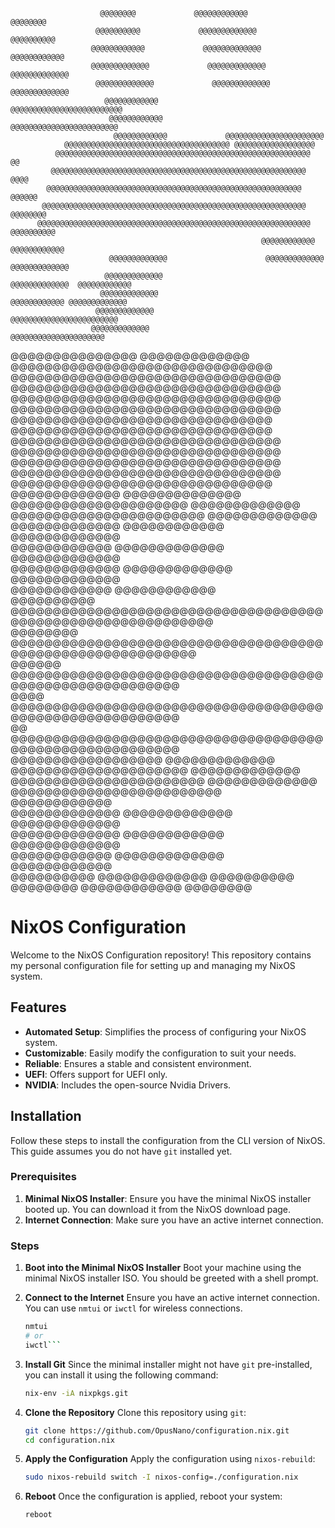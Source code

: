                         @@@@@@@@             @@@@@@@@@@@@           @@@@@@@@                        
                       @@@@@@@@@@             @@@@@@@@@@@@@        @@@@@@@@@@                       
                      @@@@@@@@@@@@             @@@@@@@@@@@@@      @@@@@@@@@@@@                      
                      @@@@@@@@@@@@@             @@@@@@@@@@@@@    @@@@@@@@@@@@@                      
                       @@@@@@@@@@@@@             @@@@@@@@@@@@@  @@@@@@@@@@@@@                       
                         @@@@@@@@@@@@             @@@@@@@@@@@@@@@@@@@@@@@@@                         
                          @@@@@@@@@@@@             @@@@@@@@@@@@@@@@@@@@@@@@                         
                           @@@@@@@@@@@@             @@@@@@@@@@@@@@@@@@@@@@                          
                @@@@@@@@@@@@@@@@@@@@@@@@@@@@@@@@@@@@@ @@@@@@@@@@@@@@@@@@                            
              @@@@@@@@@@@@@@@@@@@@@@@@@@@@@@@@@@@@@@@@@@@@@@@@@@@@@@@@@             @@              
             @@@@@@@@@@@@@@@@@@@@@@@@@@@@@@@@@@@@@@@@@@@@@@@@@@@@@@@@@             @@@@             
            @@@@@@@@@@@@@@@@@@@@@@@@@@@@@@@@@@@@@@@@@@@@@@@@@@@@@@@@@             @@@@@@            
           @@@@@@@@@@@@@@@@@@@@@@@@@@@@@@@@@@@@@@@@@@@@@@@@@@@@@@@@@@@           @@@@@@@@           
          @@@@@@@@@@@@@@@@@@@@@@@@@@@@@@@@@@@@@@@@@@@@@@@@@@@@@@@@@@@@@         @@@@@@@@@@          
                                                            @@@@@@@@@@@@       @@@@@@@@@@@@         
                          @@@@@@@@@@@@@                      @@@@@@@@@@@@@    @@@@@@@@@@@@@         
                         @@@@@@@@@@@@@                        @@@@@@@@@@@@@  @@@@@@@@@@@@           
                        @@@@@@@@@@@@@                          @@@@@@@@@@@@ @@@@@@@@@@@@@           
                       @@@@@@@@@@@@@                            @@@@@@@@@@@@@@@@@@@@@@@@            
                      @@@@@@@@@@@@@                              @@@@@@@@@@@@@@@@@@@@@              
   @@@@@@@@@@@@@@@   @@@@@@@@@@@@@                                @@@@@@@@@@@@@@@@@@@@@@@@@@@@@@@   
 @@@@@@@@@@@@@@@@@@@@@@@@@@@@@@@@                                  @@@@@@@@@@@@@@@@@@@@@@@@@@@@@@@@ 
@@@@@@@@@@@@@@@@@@@@@@@@@@@@@@@@                                    @@@@@@@@@@@@@@@@@@@@@@@@@@@@@@@@
@@@@@@@@@@@@@@@@@@@@@@@@@@@@@@@                                      @@@@@@@@@@@@@@@@@@@@@@@@@@@@@@@
@@@@@@@@@@@@@@@@@@@@@@@@@@@@@@@@                                    @@@@@@@@@@@@@@@@@@@@@@@@@@@@@@@@
 @@@@@@@@@@@@@@@@@@@@@@@@@@@@@@@@                                  @@@@@@@@@@@@@@@@@@@@@@@@@@@@@@@@ 
   @@@@@@@@@@@@@@@@@@@@@@@@@@@@@@@                                @@@@@@@@@@@@@    @@@@@@@@@@@@@@   
              @@@@@@@@@@@@@@@@@@@@@                              @@@@@@@@@@@@@                      
             @@@@@@@@@@@@@@@@@@@@@@@                            @@@@@@@@@@@@@                       
           @@@@@@@@@@@@@ @@@@@@@@@@@@                          @@@@@@@@@@@@@                        
           @@@@@@@@@@@@  @@@@@@@@@@@@@                        @@@@@@@@@@@@@                         
         @@@@@@@@@@@@@    @@@@@@@@@@@@@                      @@@@@@@@@@@@@                          
         @@@@@@@@@@@@       @@@@@@@@@@@@                                                            
          @@@@@@@@@@         @@@@@@@@@@@@@@@@@@@@@@@@@@@@@@@@@@@@@@@@@@@@@@@@@@@@@@@@@@@@@          
           @@@@@@@@           @@@@@@@@@@@@@@@@@@@@@@@@@@@@@@@@@@@@@@@@@@@@@@@@@@@@@@@@@@@           
            @@@@@@             @@@@@@@@@@@@@@@@@@@@@@@@@@@@@@@@@@@@@@@@@@@@@@@@@@@@@@@@@            
             @@@@             @@@@@@@@@@@@@@@@@@@@@@@@@@@@@@@@@@@@@@@@@@@@@@@@@@@@@@@@@             
              @@             @@@@@@@@@@@@@@@@@@@@@@@@@@@@@@@@@@@@@@@@@@@@@@@@@@@@@@@@@              
                            @@@@@@@@@@@@@@@@@@              @@@@@@@@@@@@@                           
                           @@@@@@@@@@@@@@@@@@@@@             @@@@@@@@@@@@@                          
                          @@@@@@@@@@@@@@@@@@@@@@@             @@@@@@@@@@@@@                         
                         @@@@@@@@@@@@@@@@@@@@@@@@@             @@@@@@@@@@@@                         
                       @@@@@@@@@@@@@  @@@@@@@@@@@@@             @@@@@@@@@@@@@                       
                      @@@@@@@@@@@@@     @@@@@@@@@@@@             @@@@@@@@@@@@@                      
                      @@@@@@@@@@@@      @@@@@@@@@@@@@             @@@@@@@@@@@@                      
                       @@@@@@@@@@        @@@@@@@@@@@@@             @@@@@@@@@@                       
                        @@@@@@@@           @@@@@@@@@@@@             @@@@@@@@                           
# NixOS Configuration

Welcome to the NixOS Configuration repository! This repository contains my personal configuration file for setting up and managing my NixOS system.

## Features

- **Automated Setup**: Simplifies the process of configuring your NixOS system.
- **Customizable**: Easily modify the configuration to suit your needs.
- **Reliable**: Ensures a stable and consistent environment.
- **UEFI**: Offers support for UEFI only.
- **NVIDIA**: Includes the open-source Nvidia Drivers.

## Installation

Follow these steps to install the configuration from the CLI version of NixOS. This guide assumes you do not have `git` installed yet.

### Prerequisites

1. **Minimal NixOS Installer**: Ensure you have the minimal NixOS installer booted up. You can download it from the NixOS download page.
2. **Internet Connection**: Make sure you have an active internet connection.

### Steps

1. **Boot into the Minimal NixOS Installer**
   Boot your machine using the minimal NixOS installer ISO. You should be greeted with a shell prompt.

2. **Connect to the Internet**
   Ensure you have an active internet connection. You can use `nmtui` or `iwctl` for wireless connections.

   ```sh
   nmtui
   # or
   iwctl```
   
3. **Install Git**
    Since the minimal installer might not have `git` pre-installed, you can install it using the following command:
    
    ```sh
    nix-env -iA nixpkgs.git
    ```
    
4. **Clone the Repository**
    Clone this repository using `git`:
    
    ```sh
    git clone https://github.com/OpusNano/configuration.nix.git
    cd configuration.nix
    ```
    
5. **Apply the Configuration**
    Apply the configuration using `nixos-rebuild`:
    
    ```sh
    sudo nixos-rebuild switch -I nixos-config=./configuration.nix
    ```
    
6. **Reboot**
    Once the configuration is applied, reboot your system:
    
    ```sh
    reboot
    ```

